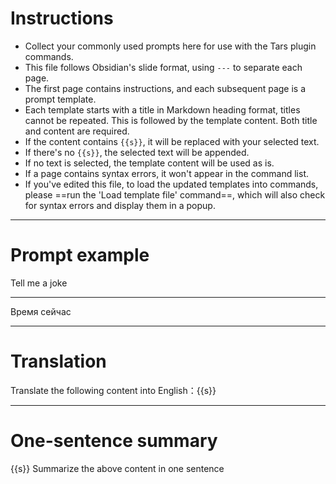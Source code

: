 # Instructions

- Collect your commonly used prompts here for use with the Tars plugin commands.
- This file follows Obsidian's slide format, using `---` to separate each page.
- The first page contains instructions, and each subsequent page is a prompt template.
- Each template starts with a title in Markdown heading format, titles cannot be repeated. This is followed by the template content. Both title and content are required.
- If the content contains `{{s}}`, it will be replaced with your selected text.
- If there's no `{{s}}`, the selected text will be appended.
- If no text is selected, the template content will be used as is.
- If a page contains syntax errors, it won't appear in the command list.
- If you've edited this file, to load the updated templates into commands, please ==run the 'Load template file' command==, which will also check for syntax errors and display them in a popup.

---

# Prompt example

Tell me a joke

---
Время сейчас

---

# Translation

Translate the following content into English：{{s}}

---

# One-sentence summary

{{s}} Summarize the above content in one sentence

